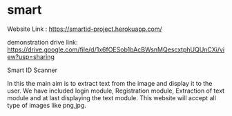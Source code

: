 # smart

 Website Link : https://smartid-project.herokuapp.com/
 
 demonstration drive link: https://drive.google.com/file/d/1x6fOESob1bAcBWsnMQescxtphUQUnCXi/view?usp=sharing
 
 
 Smart ID Scanner
 
 
 In this the main aim is to extract text from the image and display it to the user. We have included login module, Registration module, Extraction of text module and at last displaying the text module. This website will accept all type of images like png,jpg. 
 
